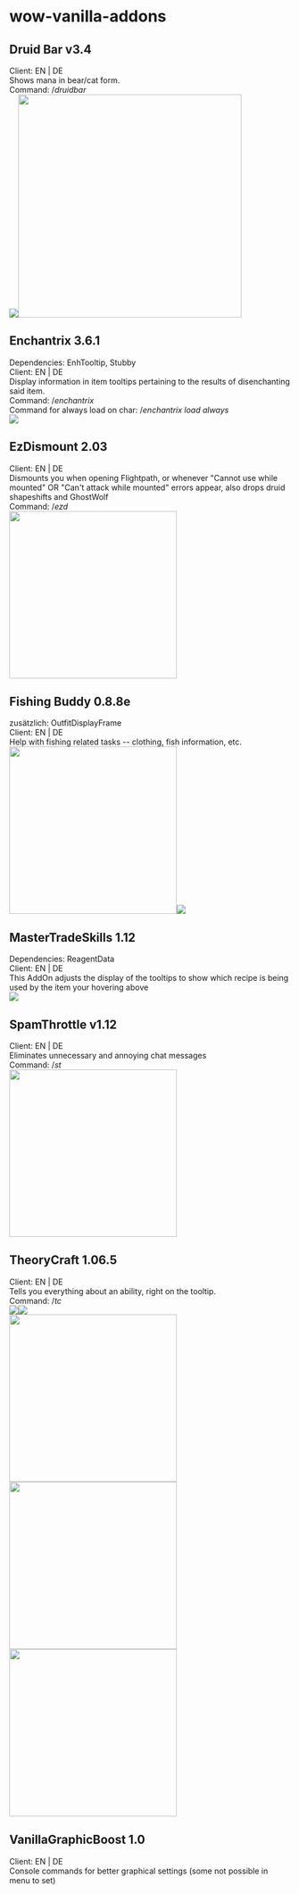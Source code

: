 # wow-vanilla-addons<br>
## Druid Bar v3.4
Client: EN | DE<br>
Shows mana in bear/cat form.<br>
Command: /*druidbar*<br>
<img src="https://image.ibb.co/ijT7yQ/druidbar01.jpg"/><img src="https://image.ibb.co/keRGsk/druidbar02.jpg" width="400"/>

## Enchantrix 3.6.1
Dependencies: EnhTooltip, Stubby<br>
Client: EN | DE<br>
Display information in item tooltips pertaining to the results of disenchanting said item.<br>
Command: /*enchantrix*<br>
Command for always load on char: /*enchantrix load always*<br>
<img src="https://image.ibb.co/nCe855/enchantrix01.jpg"/>

## EzDismount 2.03
Client: EN | DE<br>
Dismounts you when opening Flightpath, or whenever "Cannot use while mounted" OR "Can't attack while mounted" errors appear, also drops druid shapeshifts and GhostWolf<br>
Command: /*ezd*<br>
<img src="https://image.ibb.co/mTHBA5/ezdismount.jpg" width="300"/>
## Fishing Buddy 0.8.8e
zusätzlich: OutfitDisplayFrame<br>
Client: EN | DE<br>
Help with fishing related tasks -- clothing, fish information, etc.<br>
<img src="https://image.ibb.co/jk8cf5/fishingbuddy1.jpg" width="300"/><img src="https://image.ibb.co/mBycf5/fishingbuddy2.jpg"/>

## MasterTradeSkills 1.12
Dependencies: ReagentData<br>
Client: EN | DE<br>
This AddOn adjusts the display of the tooltips to show which recipe is being used by the item your hovering above<br>
<img src="https://image.ibb.co/gxv17k/mastertradeskills.jpg"/>

## SpamThrottle v1.12
Client: EN | DE<br>
Eliminates unnecessary and annoying chat messages<br>
Command: /*st*<br>
<img src="https://image.ibb.co/h6cZdQ/spamthrottle.jpg" width="300"/>

## TheoryCraft 1.06.5
Client: EN | DE<br>
Tells you everything about an ability, right on the tooltip.<br>
Command: /*tc*<br>
<img src="https://image.ibb.co/f86WtQ/theorycraft01.jpg"/><img src="https://image.ibb.co/f2w9f5/theorycraft02.jpg"/><br>
<img src="https://image.ibb.co/hNbmSk/theorycraft03.jpg" width="300"/>
<img src="https://image.ibb.co/kSYBtQ/theorycraft04.jpg" width="300"/>
<img src="https://image.ibb.co/kneUf5/theorycraft05.jpg" width="300"/>
## VanillaGraphicBoost 1.0
Client: EN | DE<br>
Console commands for better graphical settings (some not possible in menu to set)<br>

